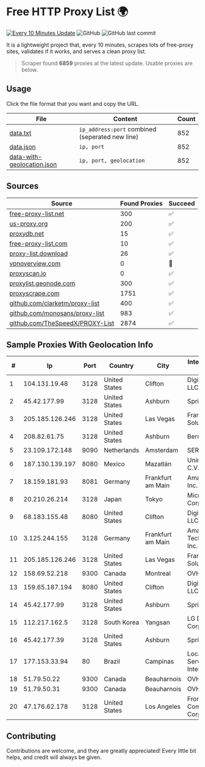 
# Free HTTP Proxy List 🌍

[![Every 10 Minutes Update](https://github.com/mertguvencli/http-proxy-list/actions/workflows/main.yml/badge.svg?branch=main)](https://github.com/mertguvencli/http-proxy-list/actions/workflows/main.yml)
![GitHub](https://img.shields.io/github/license/mertguvencli/http-proxy-list)
![GitHub last commit](https://img.shields.io/github/last-commit/mertguvencli/http-proxy-list)

It is a lightweight project that, every 10 minutes, scrapes lots of free-proxy sites, validates if it works, and serves a clean proxy list.


> Scraper found **6859** proxies at the latest update. Usable proxies are below.

## Usage

Click the file format that you want and copy the URL.


|File|Content|Count|
|----|-------|-----|
|[data.txt](https://raw.githubusercontent.com/mertguvencli/http-proxy-list/main/proxy-list/data.txt)|`ip_address:port` combined (seperated new line)|852|
|[data.json](https://raw.githubusercontent.com/mertguvencli/http-proxy-list/main/proxy-list/data.json)|`ip, port`|852|
|[data-with-geolocation.json](https://raw.githubusercontent.com/mertguvencli/http-proxy-list/main/proxy-list/data-with-geolocation.json)|`ip, port, geolocation`|852|

## Sources

|Source|Found Proxies|Succeed|
|------|-------------|-------|
|[free-proxy-list.net](https://free-proxy-list.net)|300|✅|
|[us-proxy.org](https://www.us-proxy.org)|200|✅|
|[proxydb.net](http://proxydb.net)|15|✅|
|[free-proxy-list.com](https://free-proxy-list.com/?page=&port=&type%5B%5D=http&type%5B%5D=https&up_time=0&search=Search)|10|✅|
|[proxy-list.download](https://www.proxy-list.download/HTTP)|26|✅|
|[vpnoverview.com](https://vpnoverview.com/privacy/anonymous-browsing/free-proxy-servers)|0|🚫|
|[proxyscan.io](https://www.proxyscan.io)|0|✅|
|[proxylist.geonode.com](https://proxylist.geonode.com/api/proxy-list?limit=300&page=1&sort_by=lastChecked&sort_type=desc&protocols=http,https)|300|✅|
|[proxyscrape.com](https://api.proxyscrape.com/v2/?request=displayproxies&protocol=http&timeout=10000&country=all&ssl=all&anonymity=all)|1751|✅|
|[github.com/clarketm/proxy-list](https://raw.githubusercontent.com/clarketm/proxy-list/master/proxy-list-raw.txt)|400|✅|
|[github.com/monosans/proxy-list](https://raw.githubusercontent.com/monosans/proxy-list/main/proxies/http.txt)|983|✅|
|[github.com/TheSpeedX/PROXY-List](https://raw.githubusercontent.com/TheSpeedX/PROXY-List/master/http.txt)|2874|✅|


## Sample Proxies With Geolocation Info

|#|Ip|Port|Country|City|Internet Service Provider|
|-|--|----|-------|----|-------------------------|
|1|104.131.19.48|3128|United States|Clifton|DigitalOcean, LLC|
|2|45.42.177.99|3128|United States|Ashburn|Sprint|
|3|205.185.126.246|3128|United States|Las Vegas|FranTech Solutions|
|4|208.82.61.75|3128|United States|Ashburn|Bernardi Sounds|
|5|23.109.172.148|9090|Netherlands|Amsterdam|SERVERS-COM|
|6|187.130.139.197|8080|Mexico|Mazatlán|Uninet S.A. de C.V.|
|7|18.159.181.93|8081|Germany|Frankfurt am Main|Amazon.com, Inc.|
|8|20.210.26.214|3128|Japan|Tokyo|Microsoft Corporation|
|9|68.183.155.48|8080|United States|Clifton|DigitalOcean, LLC|
|10|3.125.244.155|3128|Germany|Frankfurt am Main|Amazon Technologies Inc.|
|11|205.185.126.246|3128|United States|Las Vegas|FranTech Solutions|
|12|158.69.52.218|9300|Canada|Montreal|OVH SAS|
|13|159.65.187.194|8080|United States|Clifton|DigitalOcean, LLC|
|14|45.42.177.99|3128|United States|Ashburn|Sprint|
|15|112.217.162.5|3128|South Korea|Yangsan|LG DACOM Corporation|
|16|45.42.177.39|3128|United States|Ashburn|Sprint|
|17|177.153.33.94|80|Brazil|Campinas|Locaweb Serviços de Internet S/A|
|18|51.79.50.22|9300|Canada|Beauharnois|OVH SAS|
|19|51.79.50.31|9300|Canada|Beauharnois|OVH SAS|
|20|47.176.62.178|3128|United States|Los Angeles|Frontier Communications Corporation|



## Contributing

Contributions are welcome, and they are greatly appreciated! Every
little bit helps, and credit will always be given.

